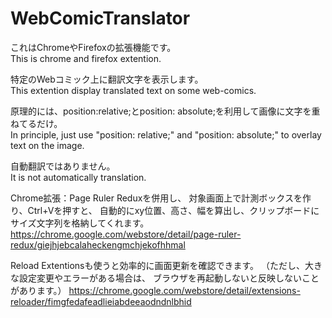 # WebComicTranslator
これはChromeやFirefoxの拡張機能です。
<br/>This is chrome and firefox extention.

特定のWebコミック上に翻訳文字を表示します。
<br/>This extention display translated text on some web-comics.

原理的には、position:relative;とposition: absolute;を利用して画像に文字を重ねてるだけ。
<br/>In principle, just use "position: relative;" and "position: absolute;" to overlay text on the image.

自動翻訳ではありません。
<br/>It is not automatically translation.

Chrome拡張：Page Ruler Reduxを併用し、
対象画面上で計測ボックスを作り、Ctrl+Vを押すと、
自動的にxy位置、高さ、幅を算出し、クリップボードにサイズ文字列を格納してくれます。
https://chrome.google.com/webstore/detail/page-ruler-redux/giejhjebcalaheckengmchjekofhhmal

Reload Extentionsも使うと効率的に画面更新を確認できます。
（ただし、大きな設定変更やエラーがある場合は、
ブラウザを再起動しないと反映しないことがあります。）
https://chrome.google.com/webstore/detail/extensions-reloader/fimgfedafeadlieiabdeeaodndnlbhid
